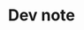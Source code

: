 ---
layout: list
type: category
title: Dev note
slug: devnote
sidebar: true
order: 2
description: >
  Anything about Development
---
